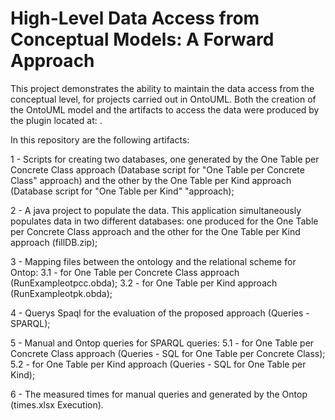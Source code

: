 # High-Level Data Access from Conceptual Models: A Forward Approach

This project demonstrates the ability to maintain the data access from the conceptual level, for projects carried out in OntoUML. Both the creation of the OntoUML model and the artifacts to access the data were produced by the plugin located at: <LINK>.

In this repository are the following artifacts:

1 - Scripts for creating two databases, one generated by the One Table per Concrete Class approach (Database script for "One Table per Concrete Class" approach) and the other by the One Table per Kind approach (Database script for "One Table per Kind" "approach);

2 - A java project to populate the data. This application simultaneously populates data in two different databases: one produced for the One Table per Concrete Class approach and the other for the One Table per Kind approach (fillDB.zip);

3 - Mapping files between the ontology and the relational scheme for Ontop:
    3.1 - for One Table per Concrete Class approach (RunExampleotpcc.obda);
    3.2 - for One Table per Kind approach (RunExampleotpk.obda);

4 - Querys Spaql for the evaluation of the proposed approach (Queries - SPARQL);
 
5 - Manual and Ontop queries for SPARQL queries:
     5.1 - for One Table per Concrete Class approach (Queries - SQL for One Table per Concrete Class);
     5.2 - for One Table per Kind approach (Queries - SQL for One Table per Kind);

6 - The measured times for manual queries and generated by the Ontop (times.xlsx Execution).
